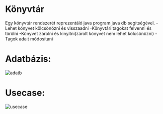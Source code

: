# Könyvtár

Egy könyvtár rendszerét reprezentáló java program java db segítségével. 
-Lehet könyvet kölcsönözni és visszaadni 
-Könyvtári tagokat felvenni és törölni
-Könyvet zárolni és kinyitni(zárolt könyvet nem lehet kölcsönözni)
-Tagok adait módosítani

# Adatbázis:

![adatb](https://user-images.githubusercontent.com/47744363/52954076-7223dd80-3389-11e9-8a7e-d928f4c017e0.PNG)

# Usecase:

![usecase](https://user-images.githubusercontent.com/47744363/52954083-764ffb00-3389-11e9-8566-3d8b1cecf4fd.PNG)
